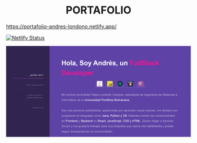 <h1 align="center"> PORTAFOLIO </h1>

https://portafolio-andres-londono.netlify.app/

[![Netlify Status](https://api.netlify.com/api/v1/badges/c59ef0db-1d79-4f6f-a5a3-7386bdd345bd/deploy-status)](https://app.netlify.com/sites/portafolio-andres-londono/deploys)

![Part 1](https://github.com/ApidriuC/Portafolio_Ing_Andres/blob/main/images/Captura.PNG)
